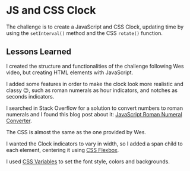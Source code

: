# JS and CSS Clock

The challenge is to create a JavaScript and CSS Clock, updating time by using the `setInterval()` method and the CSS `rotate()` function.

## Lessons Learned

I created the structure and functionalities of the challenge following Wes video, but creating HTML elements with JavaScript.

I added some features in order to make the clock look more realistic and classy :wink:, such as roman numerals as hour indicators, and notches as seconds indicators.

I searched in Stack Overflow for a solution to convert numbers to roman numerals and I found this blog post about it: [JavaScript Roman Numeral Converter].

The CSS is almost the same as the one provided by Wes.

I wanted the Clock indicators to vary in width, so I added a span child to each element, centering it using [CSS Flexbox].

I used [CSS Variables] to set the font style, colors and backgrounds.

[javascript roman numeral converter]: https://blog.stevenlevithan.com/archives/javascript-roman-numeral-converter
[css flexbox]: https://developer.mozilla.org/en-US/docs/Web/CSS/CSS_Flexible_Box_Layout
[css variables]: https://developer.mozilla.org/en-US/docs/Web/CSS/Using_CSS_custom_properties
